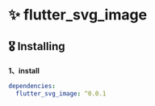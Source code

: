 # ✨ flutter_svg_image

## 🎖 Installing

**1、install**

```yaml
dependencies:
  flutter_svg_image: ^0.0.1